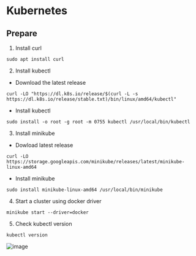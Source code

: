 # Kubernetes

## Prepare

1. Install curl

```
sudo apt install curl
```

2. Install kubectl

* Download the latest release

```
curl -LO "https://dl.k8s.io/release/$(curl -L -s https://dl.k8s.io/release/stable.txt)/bin/linux/amd64/kubectl"
```

* Install kubectl

```
sudo install -o root -g root -m 0755 kubectl /usr/local/bin/kubectl
```

3. Install minikube

* Dowload latest release

```
curl -LO https://storage.googleapis.com/minikube/releases/latest/minikube-linux-amd64
```

* Install minikube

```
sudo install minikube-linux-amd64 /usr/local/bin/minikube
```

4. Start a cluster using docker driver

```
minikube start --driver=docker
```

5. Check kubectl version

```
kubectl version
```

![image](https://user-images.githubusercontent.com/83031380/120016397-c14c2480-c00e-11eb-9a19-b46af5a5c41d.png)


